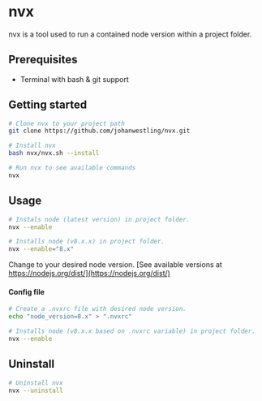 # nvx
nvx is a tool used to run a contained node version within a project folder.

## Prerequisites
* Terminal with bash & git support

## Getting started
```bash
# Clone nvx to your project path
git clone https://github.com/johanwestling/nvx.git

# Install nvx
bash nvx/nvx.sh --install

# Run nvx to see available commands
nvx
```

## Usage
```bash
# Instals node (latest version) in project folder.
nvx --enable

# Installs node (v8.x.x) in project folder.
nvx --enable="8.x"
```

Change to your desired node version. [See available versions at https://nodejs.org/dist/](https://nodejs.org/dist/)

#### Config file
```bash
# Create a .nvxrc file with desired node version.
echo "node_version=8.x" > ".nvxrc"

# Installs node (v8.x.x based on .nvxrc variable) in project folder.
nvx --enable
```

## Uninstall
```bash
# Uninstall nvx
nvx --uninstall
```